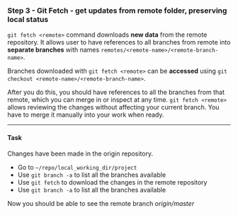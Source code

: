 ### Step 3 - Git Fetch - get updates from remote folder, preserving local status

`git fetch <remote>` command downloads **new data** from the remote repository.
It allows user to have references to all branches from remote into **separate branches** with names `remotes/<remote-name>/<remote-branch-name>`.

Branches downloaded with `git fetch <remote>` can be **accessed** using `git checkout <remote-name>/<remote-branch-name>`.

After you do this, you should have references to all the branches from that remote, which you can merge in or inspect at any time.
`git fetch <remote>` allows reviewing the changes without affecting your current branch. You have to merge it manually into your work when ready.

---

#### Task

Changes have been made in the origin repository.
- Go to `~/repo/local_working_dir/project`
- Use `git branch -a` to list all the branches available
- Use `git fetch` to download the changes in the remote repository
- Use `git branch -a` to list all the branches available

Now you should be able to see the remote branch *origin/master*
